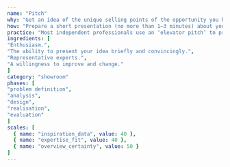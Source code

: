 ```yaml
---
name: "Pitch"
why: "Get an idea of the unique selling points of the opportunity you have found, or of the idea you have to tackle a problem, and practice concise communication about them."
how: "Prepare a short presentation (no more than 1–3 minutes) about your product, business proposition or solution direction. Practice the pitch on a wide range of experts to collect feedback and improve it."
practice: "Most independent professionals use an ‘elevator pitch’ to practice communicating their business propositions. You can also pitch your ideas to peers, to get feedback on how good they think it is."
ingredients: [
"Enthusiasm.",
"The ability to present your idea briefly and convincingly.",
"Representative experts.",
"A willingness to improve and change."
]
category: "showroom"
phases: [
"problem definition",
"analysis",
"design",
"realisation",
"evaluation"
]
scales: [
  { name: "inspiration_data", value: 40 },
  { name: "expertise_fit", value: 40 },
  { name: "overview_certainty", value: 50 }
]
---
```


